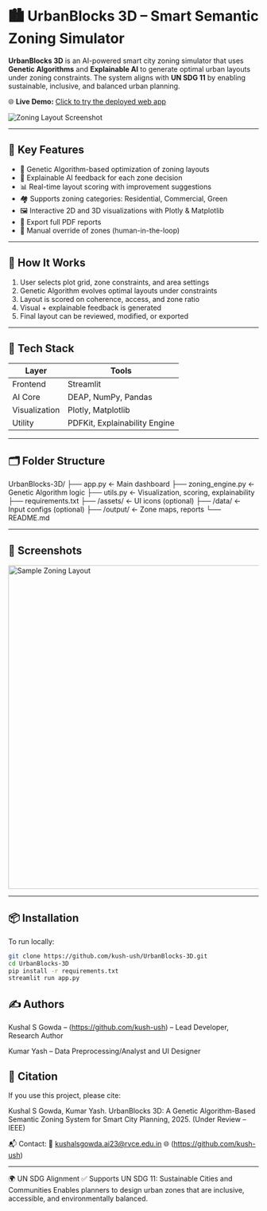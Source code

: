 # 🏙️ UrbanBlocks 3D – Smart Semantic Zoning Simulator

**UrbanBlocks 3D** is an AI-powered smart city zoning simulator that uses **Genetic Algorithms** and **Explainable AI** to generate optimal urban layouts under zoning constraints. The system aligns with **UN SDG 11** by enabling sustainable, inclusive, and balanced urban planning.

🌐 **Live Demo:** [Click to try the deployed web app](https://urbanblocks-3d.streamlit.app/)

![Zoning Layout Screenshot](output/zoning_map.png)

---

## 🚀 Key Features

- 🧬 Genetic Algorithm-based optimization of zoning layouts  
- 🧠 Explainable AI feedback for each zone decision  
- 📊 Real-time layout scoring with improvement suggestions  
- 🏘️ Supports zoning categories: Residential, Commercial, Green  
- 🖼️ Interactive 2D and 3D visualizations with Plotly & Matplotlib  
- 📝 Export full PDF reports  
- 🧩 Manual override of zones (human-in-the-loop)  

---

## 🧠 How It Works

1. User selects plot grid, zone constraints, and area settings  
2. Genetic Algorithm evolves optimal layouts under constraints  
3. Layout is scored on coherence, access, and zone ratio  
4. Visual + explainable feedback is generated  
5. Final layout can be reviewed, modified, or exported  

---

## 🧰 Tech Stack

| Layer        | Tools                          |
|--------------|--------------------------------|
| Frontend     | Streamlit                      |
| AI Core      | DEAP, NumPy, Pandas            |
| Visualization| Plotly, Matplotlib             |
| Utility      | PDFKit, Explainability Engine  |

---

## 🗂️ Folder Structure

UrbanBlocks-3D/
├── app.py ← Main dashboard
├── zoning_engine.py ← Genetic Algorithm logic
├── utils.py ← Visualization, scoring, explainability
├── requirements.txt
├── /assets/ ← UI icons (optional)
├── /data/ ← Input configs (optional)
├── /output/ ← Zone maps, reports
└── README.md



---

## 📸 Screenshots

<img src="output/zoning_map.png" alt="Sample Zoning Layout" width="650"/>


---


## 📦 Installation

To run locally:

```bash
git clone https://github.com/kush-ush/UrbanBlocks-3D.git
cd UrbanBlocks-3D
pip install -r requirements.txt
streamlit run app.py

``` 
## ✍️ Authors
Kushal S Gowda – (https://github.com/kush-ush) – Lead Developer, Research Author

Kumar Yash – Data Preprocessing/Analyst and UI Designer

## 📝 Citation
If you use this project, please cite:

Kushal S Gowda, Kumar Yash.
UrbanBlocks 3D: A Genetic Algorithm-Based Semantic Zoning System for Smart City Planning, 2025. (Under Review – IEEE)

📬 Contact:
 📧 kushalsgowda.ai23@rvce.edu.in
 🌐 (https://github.com/kush-ush)

 ---
🌍 UN SDG Alignment
✅ Supports UN SDG 11: Sustainable Cities and Communities
Enables planners to design urban zones that are inclusive, accessible, and environmentally balanced.


